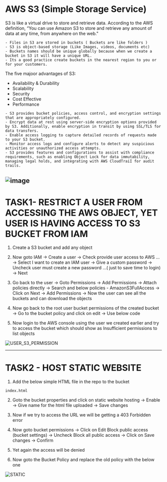 # AWS S3 (Simple Storage Service)

S3 is like a virtual drive to store and retrieve data. According to the AWS definition, “You can use Amazon S3 to store and retrieve any amount of data at any time, from anywhere on the web."

```
- Files in S3 are stored in buckets ( Buckets are like folders )
- S3 is object-based storage (Like Images, videos, documents etc)
- Buckets names should be unique globally because when we create a bucket in S3 it will have a unique URL.
- Its a good practice create buckets in the nearest region to you or for your customers.
```

The five majoor advantages of S3:

- Availability & Durability
- Scalability
- Security
- Cost Effective
- Performance

```
- S3 provides bucket policies, access control, and encryption settings that are appropriately configured. 
- Encrypt data at rest using server-side encryption options provided by S3. Additionally, enable encryption in transit by using SSL/TLS for data transfers. 
- Enable access logging to capture detailed records of requests made to your S3 bucket. 
- Monitor access logs and configure alerts to detect any suspicious activities or unauthorized access attempts. 
- S3 provides features and configurations to assist with compliance requirements, such as enabling Object Lock for data immutability, managing legal holds, and integrating with AWS CloudTraiI for audit trails. 
```
![image](https://github.com/Pavan-1997/AWS_S3/assets/32020205/2742ddc9-ead5-45e7-8185-a03c805f6651)
---

# TASK1- RESTRICT A USER FROM ACCESSING THE AWS OBJECT, YET USER IS HAVING ACCESS TO S3 BUCKET FROM IAM 

1. Create a S3 bucket and add any object 

2. Now goto IAM -> Create a user -> Check provide user access to AWS … -> Select I want to create an IAM user -> Give a custom password -> Uncheck user must create a new password …( just to save time to login) -> Next

3. Go back to the user -> Goto Permissions -> Add Permissions -> Attach policies directly -> Search and below policies - AmazonS3FullAccess ->  Click on Next -> Add Permissions -> Now the user can see all the buckets and can download the objects

4.  Now go back to the root user bucket permissions of the created bucket -> Go to the bucket policy and click on edit  -> Use below code
	
5. Now login to the AWS console using the user we created earlier and try to access the bucket which should show as Insufficient permissions to list objects

![USER_S3_PERMISSION](https://github.com/Pavan-1997/AWS_S3/assets/32020205/b7a95811-12f4-4bf4-a349-b344d2b01f88)

---

# TASK2 - HOST STATIC WEBSITE

1. Add the below simple HTML file in the repo to the bucket 
```
index.html
```
2. Goto the bucket properties and click on static website hosting -> Enable -> Give name for the html file uploaded -> Save changes

3. Now if we try to access the URL we will be getting a 403 Forbidden error

4. Now goto bucket permissions -> Click on Edit Block public access (bucket settings) -> Uncheck Block all public access -> Click on Save changes -> Confirm 

5. Yet again the access will be denied 

6. Now goto the Bucket Policy and replace the old policy with the below one

![STATIC](https://github.com/Pavan-1997/AWS_S3/assets/32020205/a1c0824c-048c-41a2-b692-bda7d824633e)







